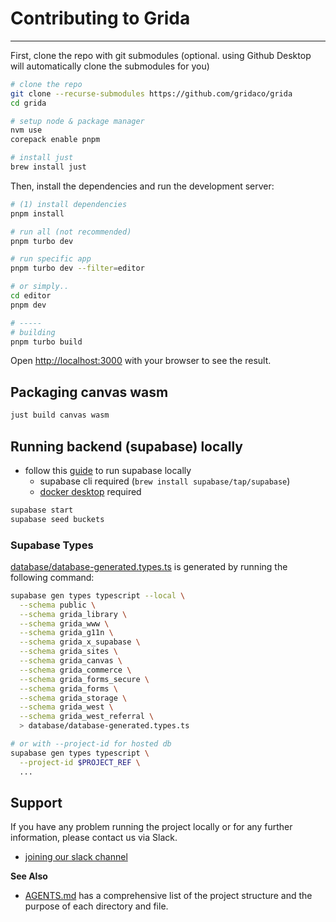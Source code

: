 # Contributing to Grida

---

First, clone the repo with git submodules (optional. using Github Desktop will automatically clone the submodules for you)

```bash
# clone the repo
git clone --recurse-submodules https://github.com/gridaco/grida
cd grida

# setup node & package manager
nvm use
corepack enable pnpm

# install just
brew install just
```

Then, install the dependencies and run the development server:

```bash
# (1) install dependencies
pnpm install

# run all (not recommended)
pnpm turbo dev

# run specific app
pnpm turbo dev --filter=editor

# or simply..
cd editor
pnpm dev

# -----
# building
pnpm turbo build
```

Open [http://localhost:3000](http://localhost:3000) with your browser to see the result.

## Packaging canvas wasm

```bash
just build canvas wasm
```

## Running backend (supabase) locally

- follow this [guide](https://supabase.io/docs/guides/local-development) to run supabase locally
  - supabase cli required (`brew install supabase/tap/supabase`)
  - [docker desktop](https://docker.com) required

```bash
supabase start
supabase seed buckets
```

### Supabase Types

[database/database-generated.types.ts](./database/database-generated.types.ts) is generated by running the following command:

```bash
supabase gen types typescript --local \
  --schema public \
  --schema grida_library \
  --schema grida_www \
  --schema grida_g11n \
  --schema grida_x_supabase \
  --schema grida_sites \
  --schema grida_canvas \
  --schema grida_commerce \
  --schema grida_forms_secure \
  --schema grida_forms \
  --schema grida_storage \
  --schema grida_west \
  --schema grida_west_referral \
  > database/database-generated.types.ts

# or with --project-id for hosted db
supabase gen types typescript \
  --project-id $PROJECT_REF \
  ...
```

## Support

If you have any problem running the project locally or for any further information, please contact us via Slack.

- [joining our slack channel](https://grida.co/join-slack)

**See Also**

- [AGENTS.md](./AGENTS.md) has a comprehensive list of the project structure and the purpose of each directory and file.
